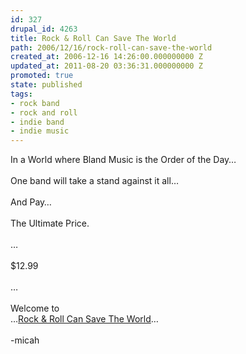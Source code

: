```yaml
---
id: 327
drupal_id: 4263
title: Rock & Roll Can Save The World
path: 2006/12/16/rock-roll-can-save-the-world
created_at: 2006-12-16 14:26:00.000000000 Z
updated_at: 2011-08-20 03:36:31.000000000 Z
promoted: true
state: published
tags:
- rock band
- rock and roll
- indie band
- indie music
---
```

In a World where Bland Music is the Order of the Day…<br /><br />One band will take a stand against it all…<br /><br />And Pay…<br /><br />The Ultimate Price.<br /><br />…<br /><br />$12.99<br /><br />…<br /><br />Welcome to<br />…<a href="http://thereddingbrothers.blogspot.com/">Rock &amp; Roll Can Save The World</a>…<br /><br />-micah
